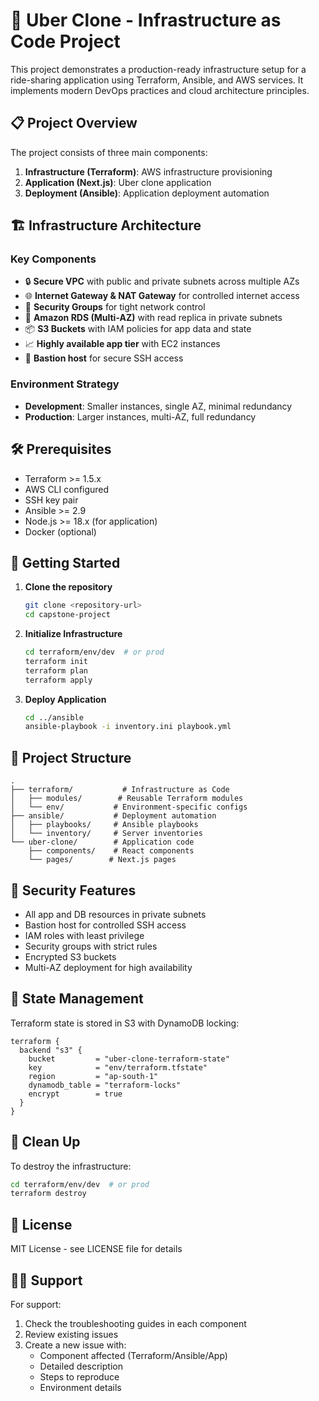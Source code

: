 # 🚀 Uber Clone - Infrastructure as Code Project

This project demonstrates a production-ready infrastructure setup for a ride-sharing application using Terraform, Ansible, and AWS services. It implements modern DevOps practices and cloud architecture principles.

## 📋 Project Overview

The project consists of three main components:
1. **Infrastructure (Terraform)**: AWS infrastructure provisioning
2. **Application (Next.js)**: Uber clone application
3. **Deployment (Ansible)**: Application deployment automation

## 🏗️ Infrastructure Architecture

### Key Components
- 🔒 **Secure VPC** with public and private subnets across multiple AZs
- 🌐 **Internet Gateway & NAT Gateway** for controlled internet access
- 🔐 **Security Groups** for tight network control
- 💾 **Amazon RDS (Multi-AZ)** with read replica in private subnets
- 📦 **S3 Buckets** with IAM policies for app data and state
- 📈 **Highly available app tier** with EC2 instances
- 💬 **Bastion host** for secure SSH access

### Environment Strategy
- **Development**: Smaller instances, single AZ, minimal redundancy
- **Production**: Larger instances, multi-AZ, full redundancy

## 🛠️ Prerequisites

- Terraform >= 1.5.x
- AWS CLI configured
- SSH key pair
- Ansible >= 2.9
- Node.js >= 18.x (for application)
- Docker (optional)

## 🚀 Getting Started

1. **Clone the repository**
   ```bash
   git clone <repository-url>
   cd capstone-project
   ```

2. **Initialize Infrastructure**
   ```bash
   cd terraform/env/dev  # or prod
   terraform init
   terraform plan
   terraform apply
   ```

3. **Deploy Application**
   ```bash
   cd ../ansible
   ansible-playbook -i inventory.ini playbook.yml
   ```

## 📁 Project Structure

```
.
├── terraform/           # Infrastructure as Code
│   ├── modules/        # Reusable Terraform modules
│   └── env/           # Environment-specific configs
├── ansible/           # Deployment automation
│   ├── playbooks/     # Ansible playbooks
│   └── inventory/     # Server inventories
└── uber-clone/        # Application code
    ├── components/    # React components
    └── pages/        # Next.js pages
```

## 🔐 Security Features

- All app and DB resources in private subnets
- Bastion host for controlled SSH access
- IAM roles with least privilege
- Security groups with strict rules
- Encrypted S3 buckets
- Multi-AZ deployment for high availability

## 🔄 State Management

Terraform state is stored in S3 with DynamoDB locking:
```hcl
terraform {
  backend "s3" {
    bucket         = "uber-clone-terraform-state"
    key            = "env/terraform.tfstate"
    region         = "ap-south-1"
    dynamodb_table = "terraform-locks"
    encrypt        = true
  }
}
```

## 🧹 Clean Up

To destroy the infrastructure:
```bash
cd terraform/env/dev  # or prod
terraform destroy
```

## 📝 License

MIT License - see LICENSE file for details

## 🙋‍♂️ Support

For support:
1. Check the troubleshooting guides in each component
2. Review existing issues
3. Create a new issue with:
   - Component affected (Terraform/Ansible/App)
   - Detailed description
   - Steps to reproduce
   - Environment details
